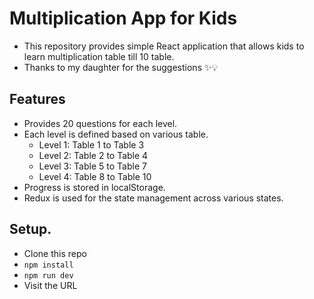 # Multiplication App for Kids

- This repository provides simple React application that allows kids to learn multiplication table till 10 table.
- Thanks to my daughter for the suggestions ✨💡

## Features
- Provides 20 questions for each level.
- Each level is defined based on various table.
  - Level 1: Table 1 to Table 3
  - Level 2: Table 2 to Table 4
  - Level 3: Table 5 to Table 7
  - Level 4: Table 8 to Table 10
- Progress is stored in localStorage.
- Redux is used for the state management across various states.

## Setup.
- Clone this repo
- `npm install`
- `npm run dev`
- Visit the URL
